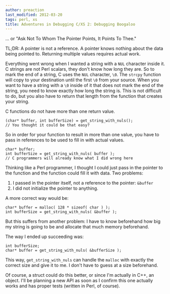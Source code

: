 ```yaml
---
author: preaction
last_modified: 2012-03-20
tags: perl, xs
title: Adventures in Debugging C/XS 2: Debugging Boogaloo
---
```

... or "Ask Not To Whom The Pointer Points, It Points To Thee."

TL;DR: A pointer is not a reference. A pointer knows nothing about the data
being pointed to. Returning multiple values requires actual work.

Everything went wrong when I wanted a string with a `NUL` character inside it.
C strings are not Perl scalars, they don't know how long they are. So to mark
the end of a string, C uses the `NUL` character, `\0`. The `strcpy` function will
copy to your destination until the first `\0` from your source. When you want to
have a string with a `\0` inside of it that does not mark the end of the string,
you need to know exactly how long the string is. This is not difficult to do,
but you also have to return that length from the function that creates your
string.

C functions do not have more than one return value.

    (char* buffer, int bufferSize) = get_string_with_nuls();
    // You thought it could be that easy?

So in order for your function to result in more than one value, you have to
pass in references to be used to fill in with actual values.

    char* buffer;
    int bufferSize = get_string_with_nuls( buffer );
    // C programmers will already know what I did wrong here

Thinking like a Perl programmer, I thought I could just pass in the pointer to
the function and the function could fill it with data. Two problems:

1. I passed in the pointer itself, not a reference to the pointer: `&buffer`
2. I did not initialize the pointer to anything.

A more correct way would be:

    char* buffer = malloc( 128 * sizeof( char ) );
    int bufferSize = get_string_with_nuls( &buffer );

But this suffers from another problem: I have to know beforehand how big my
string is going to be and allocate that much memory beforehand.

The way I ended up succeeding was:

    int bufferSize;
    char* buffer = get_string_with_nuls( &bufferSize );

This way, `get_string_with_nuls` can handle the `malloc` with exactly the correct
size and give it to me. I don't have to guess at a size beforehand.

Of course, a struct could do this better, or since I'm actually in C++, an
object. I'll be planning a new API as soon as I confirm this one actually
works and has proper tests (written in Perl, of course).
